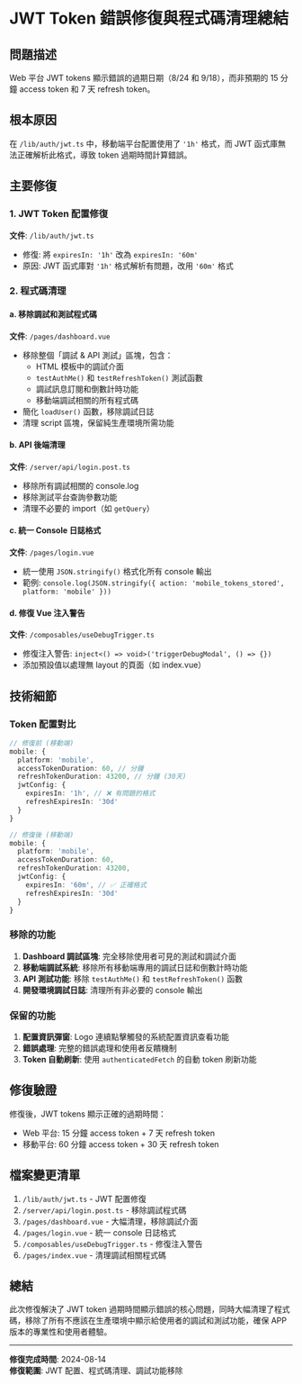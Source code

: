 # JWT Token 錯誤修復與程式碼清理總結

## 問題描述

Web 平台 JWT tokens 顯示錯誤的過期日期（8/24 和 9/18），而非預期的 15 分鐘 access token 和 7 天 refresh token。

## 根本原因

在 `/lib/auth/jwt.ts` 中，移動端平台配置使用了 `'1h'` 格式，而 JWT 函式庫無法正確解析此格式，導致 token 過期時間計算錯誤。

## 主要修復

### 1. JWT Token 配置修復
**文件**: `/lib/auth/jwt.ts`
- 修復: 將 `expiresIn: '1h'` 改為 `expiresIn: '60m'`
- 原因: JWT 函式庫對 `'1h'` 格式解析有問題，改用 `'60m'` 格式

### 2. 程式碼清理

#### a. 移除調試和測試程式碼
**文件**: `/pages/dashboard.vue`
- 移除整個「調試 & API 測試」區塊，包含：
  - HTML 模板中的調試介面
  - `testAuthMe()` 和 `testRefreshToken()` 測試函數
  - 調試訊息訂閱和倒數計時功能
  - 移動端調試相關的所有程式碼
- 簡化 `loadUser()` 函數，移除調試日誌
- 清理 script 區塊，保留純生產環境所需功能

#### b. API 後端清理  
**文件**: `/server/api/login.post.ts`
- 移除所有調試相關的 console.log
- 移除測試平台查詢參數功能
- 清理不必要的 import（如 `getQuery`）

#### c. 統一 Console 日誌格式
**文件**: `/pages/login.vue`
- 統一使用 `JSON.stringify()` 格式化所有 console 輸出
- 範例: `console.log(JSON.stringify({ action: 'mobile_tokens_stored', platform: 'mobile' }))`

#### d. 修復 Vue 注入警告
**文件**: `/composables/useDebugTrigger.ts`
- 修復注入警告: `inject<() => void>('triggerDebugModal', () => {})`
- 添加預設值以處理無 layout 的頁面（如 index.vue）

## 技術細節

### Token 配置對比
```typescript
// 修復前 (移動端)
mobile: {
  platform: 'mobile',
  accessTokenDuration: 60, // 分鐘
  refreshTokenDuration: 43200, // 分鐘 (30天)
  jwtConfig: {
    expiresIn: '1h', // ❌ 有問題的格式
    refreshExpiresIn: '30d'
  }
}

// 修復後 (移動端)  
mobile: {
  platform: 'mobile',
  accessTokenDuration: 60,
  refreshTokenDuration: 43200,
  jwtConfig: {
    expiresIn: '60m', // ✅ 正確格式
    refreshExpiresIn: '30d'
  }
}
```

### 移除的功能
1. **Dashboard 調試區塊**: 完全移除使用者可見的測試和調試介面
2. **移動端調試系統**: 移除所有移動端專用的調試日誌和倒數計時功能
3. **API 測試功能**: 移除 `testAuthMe()` 和 `testRefreshToken()` 函數
4. **開發環境調試日誌**: 清理所有非必要的 console 輸出

### 保留的功能
1. **配置資訊彈窗**: Logo 連續點擊觸發的系統配置資訊查看功能
2. **錯誤處理**: 完整的錯誤處理和使用者反饋機制
3. **Token 自動刷新**: 使用 `authenticatedFetch` 的自動 token 刷新功能

## 修復驗證

修復後，JWT tokens 顯示正確的過期時間：
- Web 平台: 15 分鐘 access token + 7 天 refresh token  
- 移動平台: 60 分鐘 access token + 30 天 refresh token

## 檔案變更清單

1. `/lib/auth/jwt.ts` - JWT 配置修復
2. `/server/api/login.post.ts` - 移除調試程式碼
3. `/pages/dashboard.vue` - 大幅清理，移除調試介面
4. `/pages/login.vue` - 統一 console 日誌格式
5. `/composables/useDebugTrigger.ts` - 修復注入警告
6. `/pages/index.vue` - 清理調試相關程式碼

## 總結

此次修復解決了 JWT token 過期時間顯示錯誤的核心問題，同時大幅清理了程式碼，移除了所有不應該在生產環境中顯示給使用者的調試和測試功能，確保 APP 版本的專業性和使用者體驗。

---
**修復完成時間**: 2024-08-14  
**修復範圍**: JWT 配置、程式碼清理、調試功能移除